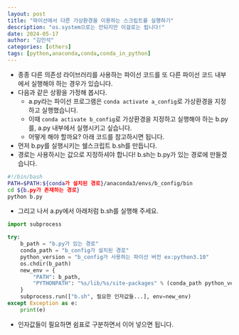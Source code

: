 ```yaml
---
layout: post
title: "파이선에서 다른 가상환경을 이용하는 스크립트를 실행하기"
description: "os.system으로는 안되지만 이걸로는 됩니다!"
date: 2024-05-17
author: "김민석"
categories: [others]
tags: [python,anaconda,conda,conda_in_python]
---
```

- 종종 다른 의존성 라이브러리를 사용하는 파이선 코드를 또 다른 파이선 코드 내부에서 실행해야 하는 경우가 있습니다.
- 다음과 같은 상황을 가정해 봅시다.
  - a.py라는 파이선 프로그램은 ``conda activate a_config``로 가상환경을 지정하고 실행했습니다.
  - 이때 ``conda activate b_config``로 가상환경을 지정하고 실행해야 하는 b.py를, a.py 내부에서 실행시키고 싶습니다.
  - 어떻게 해야 할까요? 아래 코드를 참고하시면 됩니다.
- 먼저 b.py를 실행시키는 쉘스크립트 b.sh를 만듭니다.
- 경로는 사용하시는 값으로 지정하셔야 합니다! b.sh는 b.py가 있는 경로에 만들겠습니다.

```sh
#!/bin/bash
PATH=$PATH:${conda가 설치된 경로}/anaconda3/envs/b_config/bin
cd ${b.py가 존재하는 경로}
python b.py
```

- 그리고 나서 a.py에서 아래처럼 b.sh를 실행해 주세요.

```python
import subprocess

try:
    b_path = "b.py가 있는 경로"
    conda_path = "b_config가 설치된 경로"
    python_version = "b_config가 사용하는 파이선 버전 ex:python3.10"
    os.chdir(b_path)
    new_env = {
        "PATH": b_path,
        "PYTHONPATH": "%s/lib/%s/site-packages" % (conda_path python_version),
    }
    subprocess.run(["b.sh", 필요한 인자값들...], env=new_env)    
except Exception as e:
    print(e)
```

- 인자값들이 필요하면 쉼표로 구분하면서 이어 넣으면 됩니다.

